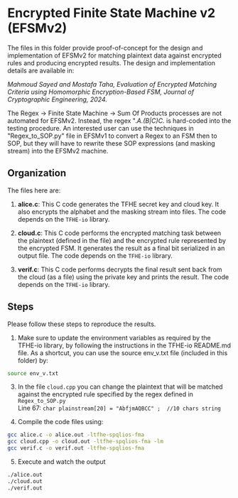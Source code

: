 # Encrypted Finite State Machine v2 (EFSMv2)

The files in this folder provide proof-of-concept for the design and implementation of EFSMv2 for matching plaintext data against encrypted rules and producing encrypted results. The design and implementation details are available in:

*Mahmoud Sayed and Mostafa Taha, Evaluation of Encrypted Matching Criteria using Homomorphic Encryption-Based FSM, Journal of Cryptographic Engineering, 2024.*

The Regex -> Finite State Machine -> Sum Of Products processes are not automated for EFSMv2. Instead, the regex ".*A.(B|C)C.* is hard-coded into the testing procedure. An interested user can use the techniques in "Regex_to_SOP.py" file in EFSMv1 to convert a Regex to an FSM then to SOP, but they will have to rewrite these SOP expressions (and masking stream) into the EFSMv2 machine.

## Organization

The files here are:

1. **alice.c**: This C code generates the TFHE secret key and cloud key. It also encrypts the alphabet and the masking stream into files. The code depends on the `TFHE-io` library.  
2. **cloud.c**: This C code performs the encrypted matching task between the plaintext (defined in the file) and the encrypted rule represented by the encrypted FSM. It generates the result as a final bit serialized in an output file. The code depends on the `TFHE-io` library.  

3. **verif.c**: This C code performs decrypts the final result sent back from the cloud (as a file) using the private key and prints the result. The code depends on the `TFHE-io` library.  


## Steps

Please follow these steps to reproduce the results.

1. Make sure to update the environment variables as required by the TFHE-io library, by following the instructions in the TFHE-io README.md file. As a shortcut, you can use the source env_v.txt file (included in this folder) by:  
```bash
source env_v.txt
```

3. In the file `cloud.cpp` you can change the plaintext that will be matched against the encrypted rule specified by the regex defined in `Regex_to_SOP.py`  
Line 67: `char plainstream[20] = "AbfjmAQBCC" ;  //10 chars string`  

4. Compile the code files using:  
```bash
gcc alice.c -o alice.out -ltfhe-spqlios-fma  
gcc cloud.cpp -o cloud.out -ltfhe-spqlios-fma -lm  
gcc verif.c -o verif.out -ltfhe-spqlios-fma  
```
5. Execute and watch the output
```bash
./alice.out
./cloud.out
./verif.out
```

